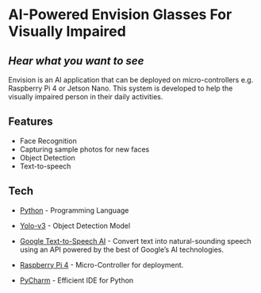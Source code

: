 # AI-Powered Envision Glasses For Visually Impaired
## _Hear what you want to see_


Envision is an AI application that can be deployed on micro-controllers e.g. Raspberry Pi 4 or Jetson Nano. This system is developed to help the visually impaired person in their daily activities.


## Features

- Face Recognition
- Capturing sample photos for new faces
- Object Detection
- Text-to-speech


## Tech

- [Python] - Programming Language
- [Yolo-v3] - Object Detection Model
- [Google Text-to-Speech AI] - Convert text into natural-sounding speech using an API powered by the best of Google’s AI technologies.
- [Raspberry Pi 4] - Micro-Controller for deployment.
- [PyCharm] - Efficient IDE for Python



   [python]: <https://www.python.org/>
   [yolo-v3]: <https://github.com/ultralytics/yolov3>
   [raspberry pi 4]: <https://www.raspberrypi.com/products/raspberry-pi-4-model-b/>
   [pycharm]: <https://www.jetbrains.com/pycharm/>
   [google text-to-speech ai]: <https://cloud.google.com/text-to-speech>


